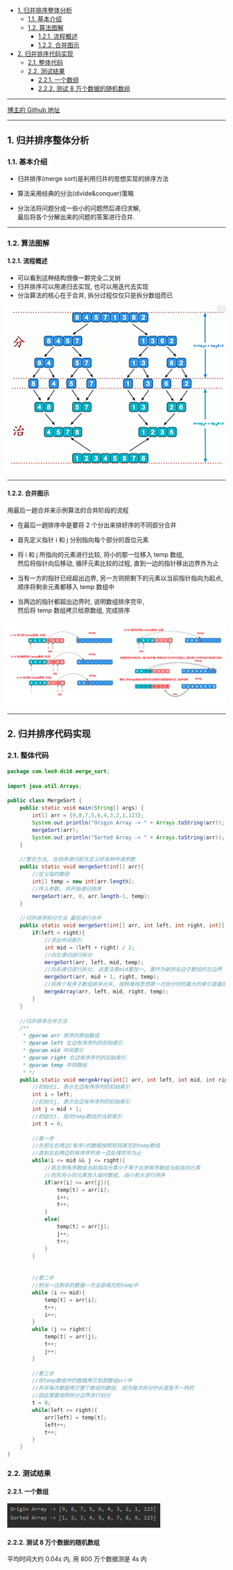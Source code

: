 <!-- TOC -->

- [1. 归并排序整体分析](#1-归并排序整体分析)
  - [1.1. 基本介绍](#11-基本介绍)
  - [1.2. 算法图解](#12-算法图解)
    - [1.2.1. 流程概述](#121-流程概述)
    - [1.2.2. 合并图示](#122-合并图示)
- [2. 归并排序代码实现](#2-归并排序代码实现)
  - [2.1. 整体代码](#21-整体代码)
  - [2.2. 测试结果](#22-测试结果)
    - [2.2.1. 一个数组](#221-一个数组)
    - [2.2.2. 测试 8 万个数据的随机数组](#222-测试-8-万个数据的随机数组)

<!-- /TOC -->

****
[博主的 Github 地址](https://github.com/leon9dragon)
****

## 1. 归并排序整体分析

### 1.1. 基本介绍
- 归并排序(merge sort)是利用归并的思想实现的排序方法

- 算法采用经典的分治(divide&conquer)策略

- 分治法将问题分成一些小的问题然后递归求解,   
  最后将各个分解出来的问题的答案进行合并.

****

### 1.2. 算法图解

#### 1.2.1. 流程概述
- 可以看到这种结构很像一颗完全二叉树
- 归并排序可以用递归去实现, 也可以用迭代去实现
- 分治算法的核心在于合并, 拆分过程仅仅只是拆分数组而已

![dnq1](../99.images/2020-05-19-10-59-05.png)

****

#### 1.2.2. 合并图示
用最后一趟合并来示例算法的合并阶段的流程
- 在最后一趟排序中是要将 2 个分出来排好序的不同部分合并

- 首先定义指针 i 和 j 分别指向每个部分的首位元素

- 将 i 和 j 所指向的元素进行比较, 将小的那一位移入 temp 数组,  
  然后将指针向后移动, 循环元素比较的过程, 直到一边的指针移出边界外为止

- 当有一方的指针已经超出边界, 另一方则把剩下的元素以当前指针指向为起点,  
  顺序将剩余元素都移入 temp 数组中

- 当两边的指针都超出边界时, 说明数组排序完毕,  
  然后将 temp 数组拷贝给原数组, 完成排序

![dnq2](../99.images/2020-05-19-11-44-55.png)

****

## 2. 归并排序代码实现

### 2.1. 整体代码

```java
package com.leo9.dc16.merge_sort;

import java.util.Arrays;

public class MergeSort {
    public static void main(String[] args) {
        int[] arr = {9,8,7,5,6,4,3,2,1,123};
        System.out.println("Origin Array -> " + Arrays.toString(arr));
        mergeSort(arr);
        System.out.println("Sorted Array -> " + Arrays.toString(arr));
    }

    //整合方法, 在排序递归前先定义好各种传递参数
    public static void mergeSort(int[] arr){
        //定义临时数组
        int[] temp = new int[arr.length];
        //传入参数, 并开始递归排序
        mergeSort(arr, 0, arr.length-1, temp);
    }

    //归并排序拆分方法 最后进行合并
    public static void mergeSort(int[] arr, int left, int right, int[] temp){
        if(left < right){
            //求出中间索引
            int mid = (left + right) / 2;
            //向左递归进行拆分
            mergeSort(arr, left, mid, temp);
            //向右递归进行拆分, 这里注意mid要加一, 要作为新的右边子数组的左边界
            mergeSort(arr, mid + 1, right, temp);
            //将两个有序子数组排序合并, 按照堆栈思想第一次拆分时的最大的索引是最后才进行排序运算的
            mergeArray(arr, left, mid, right, temp);
        }
    }

    //归并排序合并方法
    /**
     * @param arr 排序的原始数组
     * @param left 左边有序序列的初始索引
     * @param mid 中间索引
     * @param right 右边有序序列的初始索引
     * @param temp 中转数组
     * */
    public static void mergeArray(int[] arr, int left, int mid, int right, int[] temp){
        //初始化i, 表示左边有序序列的初始索引
        int i = left;
        //初始化j, 表示右边有序序列的初始索引
        int j = mid + 1;
        //初始化t, 指向temp数组的当前索引
        int t = 0;

        //第一步
        //先把左右两边(有序)的数据按照规则填充到temp数组
        //直到左右两边的有序序列有一边处理完毕为止
        while(i <= mid && j <= right){
            //若左侧有序数组当前指向元素小于等于右侧有序数组当前指向元素
            //则先将小的元素放入临时数组, 由小到大进行排序
            if(arr[i] <= arr[j]){
                temp[t] = arr[i];
                i++;
                t++;
            }
            else{
                temp[t] = arr[j];
                j++;
                t++;
            }
        }


        //第二步
        //把另一边剩余的数据一次全部填充到temp中
        while (i <= mid){
            temp[t] = arr[i];
            t++;
            i++;
        }
        while (j <= right){
            temp[t] = arr[j];
            t++;
            j++;
        }

        //第三步
        //将temp数组中的数据拷贝到原数组arr中
        //并非每次都是拷贝整个数组的数组, 因为每次拆分的长度是不一样的
        //因此需要按照拆分边界进行划分
        t = 0;
        while(left <= right){
            arr[left] = temp[t];
            left++;
            t++;
        }
    }
}

```

### 2.2. 测试结果

#### 2.2.1. 一个数组
![array1](../99.images/2020-05-25-10-52-44.png)

#### 2.2.2. 测试 8 万个数据的随机数组
平均时间大约 0.04s 内, 用 800 万个数据测是 4s 内